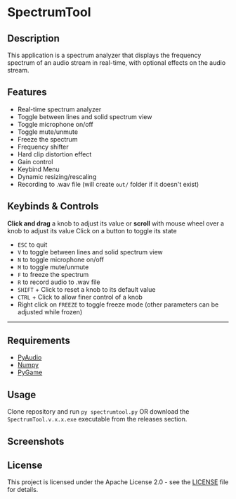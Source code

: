# SpectrumTool

## Description

 This application is a spectrum analyzer that displays the frequency spectrum of an audio stream in real-time, with optional effects on the audio stream.

## Features

- Real-time spectrum analyzer
- Toggle between lines and solid spectrum view
- Toggle microphone on/off
- Toggle mute/unmute
- Freeze the spectrum
- Frequency shifter
- Hard clip distortion effect
- Gain control
- Keybind Menu
- Dynamic resizing/rescaling
- Recording to .wav file (will create `out/` folder if it doesn't exist)

## Keybinds & Controls

**Click and drag** a knob to adjust its value or **scroll** with mouse wheel over a knob to adjust its value
Click on a button to toggle its state
- `ESC` to quit
- `V` to toggle between lines and solid spectrum view
- `N` to toggle microphone on/off
- `M` to toggle mute/unmute
- `F` to freeze the spectrum
- `R` to record audio to .wav file
- `SHIFT` + Click to reset a knob to its default value
- `CTRL` + Click to allow finer control of a knob
- Right click on `FREEZE` to toggle freeze mode (other parameters can be adjusted while frozen)
  
---

## Requirements

- [PyAudio](https://pypi.org/project/PyAudio/)
- [Numpy](https://numpy.org)
- [PyGame](https://www.pygame.org/news)

## Usage

  Clone repository and run `py spectrumtool.py`  OR download the `SpectrumTool.v.x.x.exe` executable from the releases section.

## Screenshots

<!-- ## Video [![SpectrumTool Demo](link) -->

## License

This project is licensed under the Apache License 2.0 - see the [LICENSE](LICENSE) file for details.
